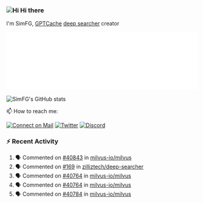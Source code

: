 ### <img src='https://qpluspicture.oss-cn-beijing.aliyuncs.com/6LjjQA/Hi.gif' alt='Hi' width="24"/> Hi there

I'm SimFG, [GPTCache](https://github.com/zilliztech/GPTCache) [deep searcher](https://github.com/zilliztech/deep-searcher) creator

![Metrics 👋](/metrics.plugin.followup.user.svg)

![SimFG's GitHub stats](https://github-readme-stats.vercel.app/api?username=SimFG&show_icons=true&theme=radical&count_private=true)

📫 How to reach me:

[![Connect on Mail](https://img.shields.io/badge/Ask%20me-anything-1abc9c.svg)](mailto:1142838399@qq.com)
[![Twitter](https://img.shields.io/twitter/follow/FogSim?style=social)](https://twitter.com/FogSim)
[![Discord](https://img.shields.io/discord/1092648432495251507?label=Discord&logo=discord)](https://discord.gg/Q8C6WEjSWV)

### :zap: Recent Activity

<!--START_SECTION:activity-->
1. 🗣 Commented on [#40843](https://github.com/milvus-io/milvus/issues/40843) in [milvus-io/milvus](https://github.com/milvus-io/milvus)
2. 🗣 Commented on [#169](https://github.com/zilliztech/deep-searcher/issues/169) in [zilliztech/deep-searcher](https://github.com/zilliztech/deep-searcher)
3. 🗣 Commented on [#40764](https://github.com/milvus-io/milvus/issues/40764) in [milvus-io/milvus](https://github.com/milvus-io/milvus)
4. 🗣 Commented on [#40764](https://github.com/milvus-io/milvus/issues/40764) in [milvus-io/milvus](https://github.com/milvus-io/milvus)
5. 🗣 Commented on [#40784](https://github.com/milvus-io/milvus/issues/40784) in [milvus-io/milvus](https://github.com/milvus-io/milvus)
<!--END_SECTION:activity-->

